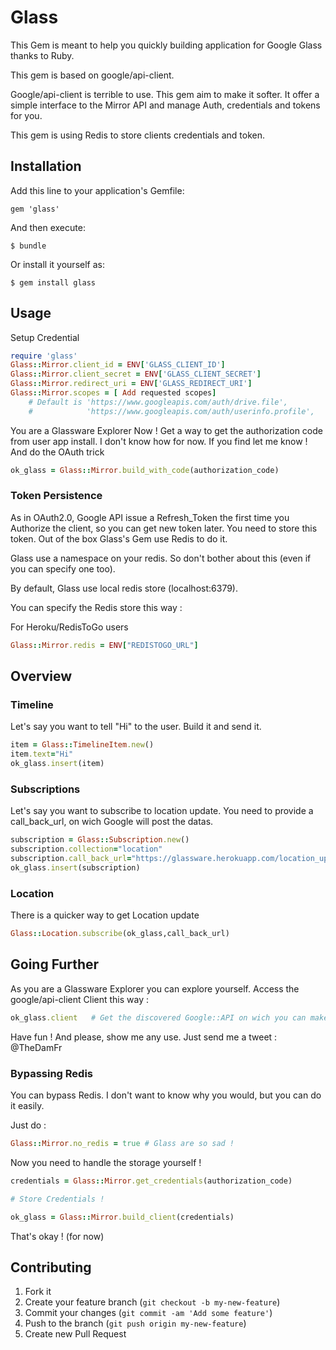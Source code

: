 # Glass

This Gem is meant to help you quickly building application for Google Glass thanks to Ruby.

This gem is based on google/api-client.

Google/api-client is terrible to use. This gem aim to make it softer. 
It offer a simple interface to the Mirror API and manage Auth, credentials and tokens for you.

This gem is using Redis to store clients credentials and token.

## Installation

Add this line to your application's Gemfile:

    gem 'glass'

And then execute:

    $ bundle

Or install it yourself as:

    $ gem install glass

## Usage

Setup Credential

```ruby
require 'glass'
Glass::Mirror.client_id = ENV['GLASS_CLIENT_ID']
Glass::Mirror.client_secret = ENV['GLASS_CLIENT_SECRET']
Glass::Mirror.redirect_uri = ENV['GLASS_REDIRECT_URI']
Glass::Mirror.scopes = [ Add requested scopes]
    # Default is 'https://www.googleapis.com/auth/drive.file',
    #            'https://www.googleapis.com/auth/userinfo.profile',
```

You are a Glassware Explorer Now !
Get a way to get the authorization code from user app install. I don't know how for now. If you find let me know !
And do the OAuth trick
```ruby
ok_glass = Glass::Mirror.build_with_code(authorization_code)
```
### Token Persistence

As in OAuth2.0, Google API issue a Refresh_Token the first time you Authorize the client, so you can get new token later.
You need to store this token. Out of the box Glass's Gem use Redis to do it.

Glass use a namespace on your redis. So don't bother about this (even if you can specify one too).

By default, Glass use local redis store (localhost:6379).

You can specify the Redis store this way :

For Heroku/RedisToGo users

```ruby
Glass::Mirror.redis = ENV["REDISTOGO_URL"]
```


## Overview

### Timeline

Let's say you want to tell "Hi" to the user.
Build it and send it.

```ruby
item = Glass::TimelineItem.new()
item.text="Hi"
ok_glass.insert(item)
```

### Subscriptions

Let's say you want to subscribe to location update.
You need to provide a call_back_url, on wich Google will post the datas.

```ruby
subscription = Glass::Subscription.new()
subscription.collection="location"
subscription.call_back_url="https://glassware.herokuapp.com/location_update"
ok_glass.insert(subscription)
```

### Location

There is a quicker way to get Location update
```ruby
Glass::Location.subscribe(ok_glass,call_back_url)
```



## Going Further

As you are a Glassware Explorer you can explore yourself. Access the google/api-client Client this way :
```ruby
ok_glass.client   # Get the discovered Google::API on wich you can make request
```

Have fun ! And please, show me any use. Just send me a tweet : @TheDamFr


### Bypassing Redis

You can bypass Redis. I don't want to know why you would, but you can do it easily.

Just do :
```ruby
Glass::Mirror.no_redis = true # Glass are so sad !
```

Now you need to handle the storage yourself !

```ruby
credentials = Glass::Mirror.get_credentials(authorization_code)

# Store Credentials !

ok_glass = Glass::Mirror.build_client(credentials)
```
That's okay ! (for now)

## Contributing

1. Fork it
2. Create your feature branch (`git checkout -b my-new-feature`)
3. Commit your changes (`git commit -am 'Add some feature'`)
4. Push to the branch (`git push origin my-new-feature`)
5. Create new Pull Request
